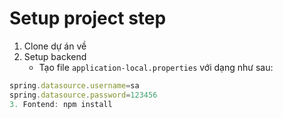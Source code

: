 # Setup project step
1. Clone dự án về
2. Setup backend
   - Tạo file `application-local.properties` với dạng như sau:
```javascript
spring.datasource.username=sa
spring.datasource.password=123456
3. Fontend: npm install
